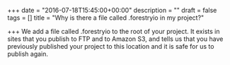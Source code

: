 +++
date = "2016-07-18T15:45:00+00:00"
description = ""
draft = false
tags = []
title = "Why is there a file called .forestryio in my project?"

+++
We add a file called .forestryio to the root of your project. It exists in sites that you publish to FTP and to Amazon S3, and tells us that you have previously published your project to this location and it is safe for us to publish again.